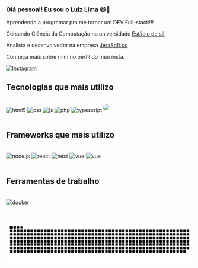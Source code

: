 ### Olá pessoal! Eu sou o Luiz Lima 😄🚀 

Aprendendo a programar pra me tornar um DEV Full-stack!!!

Cursando Ciência da Computação na universidade <a href="https://estacio.br/">Estácio de sá</a>

Analista e desenvolvedor na empresa <a href="https://www.jerasoft.com.br/">JeraSoft co</a>

Conheça mais sobre mim no perfil do meu insta.

[![Instagram](https://img.shields.io/badge/Instagram-E4405F?style=for-the-badge&logo=instagram&logoColor=white)](https://instagram.com/luizf.o_)

## Tecnologias que mais utilizo
<br>
<div style="display: inline_block">
  <img align="center" alt="html5" src="https://img.shields.io/badge/HTML5-E34F26?style=for-the-badge&logo=html5&logoColor=white" />
  <img align="center" alt="css" src="https://img.shields.io/badge/CSS3-1572B6?style=for-the-badge&logo=css3&logoColor=white" />
  <img align="center" alt="js" src="https://img.shields.io/badge/JavaScript-F7DF1E?style=for-the-badge&logo=javascript&logoColor=black" />
  <img align="center" alt="php" src="https://img.shields.io/badge/PHP-BF40BF?style=for-the-badge&logo=php&logoColor=white">
  <img align="center" alt="typescript" src="https://img.shields.io/badge/-TypeScript-blue?style=for-the-badge&logo=typescript&logoColor=white">
  <div style="border-radius: 8px; overflow: hidden; display: inline-block;">
    <img src="https://img.shields.io/badge/TailwindCSS-white?style=for-the-badge&logo=tailwindcss&logoColor=black">
  </div>

</div>
<br/>

## Frameworks que mais utilizo
<br>
<div style="display: inline_block">
  <img align="center" alt="node.js" src="https://img.shields.io/badge/-Node.js-339933?style=for-the-badge&logo=node.js&logoColor=white">
  <img align="center" alt="react" src="https://img.shields.io/badge/-React-61DAFB?style=for-the-badge&logo=react&logoColor=black">
  <img align="center" alt="next" src="https://img.shields.io/badge/-Next.js-blue?style=for-the-badge&logo=next.js&logoColor=white">
  <img align="center" alt="vue" src="https://img.shields.io/badge/-Vue.js-pink?style=for-the-badge&logo=vue.js&logoColor=black">
  <img align="center" alt="vue" src="https://img.shields.io/badge/-Vite-blue?style=for-the-badge&logo=vite&logoColor=white">
</div>
<br/>

## Ferramentas de trabalho
<br>
<div style="display: inline_block">
  <img align="center" alt="docker" src="https://img.shields.io/badge/-docker-blue?style=for-the-badge&logo=docker&logoColor=white">
</div>
<br/>

##

![Snake animation](https://github.com/luizlima12/SNACK-SVG/blob/main/snack-snack.svg)
